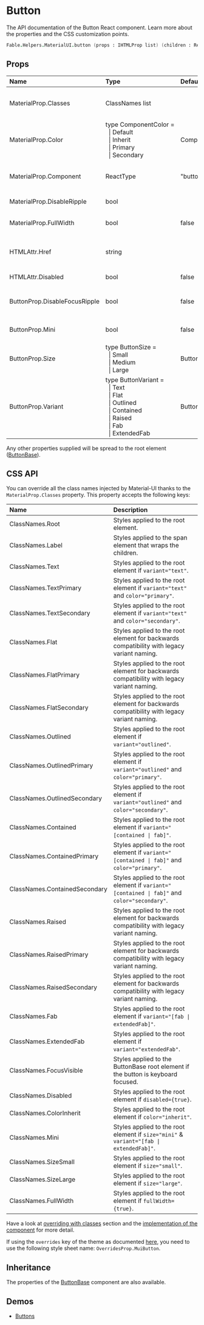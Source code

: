 # Button

<p class="description">The API documentation of the Button React component. Learn more about the properties and the CSS customization points.</p>

```fsharp
Fable.Helpers.MaterialUI.button (props : IHTMLProp list) (children : ReactElement list) : ReactElement
```



## Props

| Name | Type | Default | Description |
|:-----|:-----|:--------|:------------|
| <span class="prop-name">MaterialProp.Classes</span> | <span class="prop-type">ClassNames list</span> |   | Override or extend the styles applied to the component.  See CSS API below for more details.  |
| <span class="prop-name">MaterialProp.Color</span> | <span class="prop-type">type&nbsp;ComponentColor&nbsp;=<br>&nbsp;&nbsp;&#124;&nbsp;Default<br>&nbsp;&nbsp;&#124;&nbsp;Inherit<br>&nbsp;&nbsp;&#124;&nbsp;Primary<br>&nbsp;&nbsp;&#124;&nbsp;Secondary<br></span> | <span class="prop-default">ComponentColor.Default</span> | The color of the component. It supports those theme colors that make sense for this component. |
| <span class="prop-name">MaterialProp.Component</span> | <span class="prop-type">ReactType</span> | <span class="prop-default">"button"</span> | The component used for the root node. Either a string to use a DOM element or a component. |
| <span class="prop-name">MaterialProp.DisableRipple</span> | <span class="prop-type">bool</span> |   | If `true`, the ripple effect will be disabled. |
| <span class="prop-name">MaterialProp.FullWidth</span> | <span class="prop-type">bool</span> | <span class="prop-default">false</span> | If `true`, the button will take up the full width of its container. |
| <span class="prop-name">HTMLAttr.Href</span> | <span class="prop-type">string</span> |   | The URL to link to when the button is clicked. If defined, an `a` element will be used as the root node. |
| <span class="prop-name">HTMLAttr.Disabled</span> | <span class="prop-type">bool</span> | <span class="prop-default">false</span> | If `true`, the button will be disabled. |
| <span class="prop-name">ButtonProp.DisableFocusRipple</span> | <span class="prop-type">bool</span> | <span class="prop-default">false</span> | If `true`, the  keyboard focus ripple will be disabled. `MaterialProp.DisableRipple` must also be true. |
| <span class="prop-name">ButtonProp.Mini</span> | <span class="prop-type">bool</span> | <span class="prop-default">false</span> | If `true`, and `Variant` is `Fab`, will use mini floating action button styling. |
| <span class="prop-name">ButtonProp.Size</span> | <span class="prop-type">type&nbsp;ButtonSize&nbsp;=<br>&nbsp;&nbsp;&#124;&nbsp;Small<br>&nbsp;&nbsp;&#124;&nbsp;Medium<br>&nbsp;&nbsp;&#124;&nbsp;Large<br></span> | <span class="prop-default">ButtonSize.Medium</span> | The size of the button. `Small` is equivalent to the dense button styling. |
| <span class="prop-name">ButtonProp.Variant</span> | <span class="prop-type">type&nbsp;ButtonVariant&nbsp;=<br>&nbsp;&nbsp;&#124;&nbsp;Text<br>&nbsp;&nbsp;&#124;&nbsp;Flat<br>&nbsp;&nbsp;&#124;&nbsp;Outlined<br>&nbsp;&nbsp;&#124;&nbsp;Contained<br>&nbsp;&nbsp;&#124;&nbsp;Raised<br>&nbsp;&nbsp;&#124;&nbsp;Fab<br>&nbsp;&nbsp;&#124;&nbsp;ExtendedFab<br></span> | <span class="prop-default">ButtonVariant.Text</span> | The variant to use. __WARNING__: `Flat` and `Raised` are deprecated. Instead use `Text` and `Contained` respectively. |

Any other properties supplied will be spread to the root element ([ButtonBase](#/api/button-base)).

## CSS API

You can override all the class names injected by Material-UI thanks to the `MaterialProp.Classes` property.
This property accepts the following keys:


| Name | Description |
|:-----|:------------|
| <span class="prop-name">ClassNames.Root</span> | Styles applied to the root element.
| <span class="prop-name">ClassNames.Label</span> | Styles applied to the span element that wraps the children.
| <span class="prop-name">ClassNames.Text</span> | Styles applied to the root element if `variant="text"`.
| <span class="prop-name">ClassNames.TextPrimary</span> | Styles applied to the root element if `variant="text"` and `color="primary"`.
| <span class="prop-name">ClassNames.TextSecondary</span> | Styles applied to the root element if `variant="text"` and `color="secondary"`.
| <span class="prop-name">ClassNames.Flat</span> | Styles applied to the root element for backwards compatibility with legacy variant naming.
| <span class="prop-name">ClassNames.FlatPrimary</span> | Styles applied to the root element for backwards compatibility with legacy variant naming.
| <span class="prop-name">ClassNames.FlatSecondary</span> | Styles applied to the root element for backwards compatibility with legacy variant naming.
| <span class="prop-name">ClassNames.Outlined</span> | Styles applied to the root element if `variant="outlined"`.
| <span class="prop-name">ClassNames.OutlinedPrimary</span> | Styles applied to the root element if `variant="outlined"` and `color="primary"`.
| <span class="prop-name">ClassNames.OutlinedSecondary</span> | Styles applied to the root element if `variant="outlined"` and `color="secondary"`.
| <span class="prop-name">ClassNames.Contained</span> | Styles applied to the root element if `variant="[contained \| fab]"`.
| <span class="prop-name">ClassNames.ContainedPrimary</span> | Styles applied to the root element if `variant="[contained \| fab]"` and `color="primary"`.
| <span class="prop-name">ClassNames.ContainedSecondary</span> | Styles applied to the root element if `variant="[contained \| fab]"` and `color="secondary"`.
| <span class="prop-name">ClassNames.Raised</span> | Styles applied to the root element for backwards compatibility with legacy variant naming.
| <span class="prop-name">ClassNames.RaisedPrimary</span> | Styles applied to the root element for backwards compatibility with legacy variant naming.
| <span class="prop-name">ClassNames.RaisedSecondary</span> | Styles applied to the root element for backwards compatibility with legacy variant naming.
| <span class="prop-name">ClassNames.Fab</span> | Styles applied to the root element if `variant="[fab \| extendedFab]"`.
| <span class="prop-name">ClassNames.ExtendedFab</span> | Styles applied to the root element if `variant="extendedFab"`.
| <span class="prop-name">ClassNames.FocusVisible</span> | Styles applied to the ButtonBase root element if the button is keyboard focused.
| <span class="prop-name">ClassNames.Disabled</span> | Styles applied to the root element if `disabled={true}`.
| <span class="prop-name">ClassNames.ColorInherit</span> | Styles applied to the root element if `color="inherit"`.
| <span class="prop-name">ClassNames.Mini</span> | Styles applied to the root element if `size="mini"` & `variant="[fab \| extendedFab]"`.
| <span class="prop-name">ClassNames.SizeSmall</span> | Styles applied to the root element if `size="small"`.
| <span class="prop-name">ClassNames.SizeLarge</span> | Styles applied to the root element if `size="large"`.
| <span class="prop-name">ClassNames.FullWidth</span> | Styles applied to the root element if `fullWidth={true}`.

Have a look at [overriding with classes](#/customization/overrides) section
and the [implementation of the component](https://github.com/mui-org/material-ui/tree/master/packages/material-ui/src/Button/Button.js)
for more detail.

If using the `overrides` key of the theme as documented
[here](#/customization/themes),
you need to use the following style sheet name: `OverridesProp.MuiButton`.

## Inheritance

The properties of the [ButtonBase](#/api/button-base) component are also available.
<!-- You can take advantage of this behavior to [target nested components](/guides/api/#spread). -->

## Demos

- [Buttons](#/demos/buttons/)

